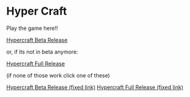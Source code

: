 # Hyper Craft

Play the game here!!

[Hypercraft Beta Release](https://hypercraftgame.github.io/beta-releases/beta1.0.1)

or, if its not in beta anymore:

[Hypercraft Full Release](https://hypercraftgame.github.io/releases/release)


(if none of those work click one of these)

[Hypercraft Beta Release (fixed link)](https://hypercraftgame.github.io/beta-releases/beta1.0.1.html)
[Hypercraft Full Release (fixed link)](https://hypercraftgame.github.io/releases/release.html)
